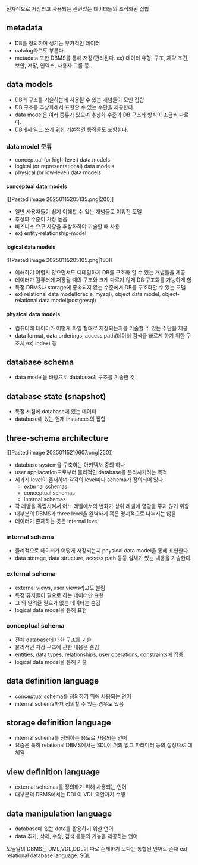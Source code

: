 전자적으로 저장되고 사용되는 관련있는 데이터들의 조직화된 집합
## metadata
- DB를 정의하며 생기는 부가적인 데이터
- catalog라고도 부른다.
- metadata 또한 DBMS를 통해 저장/관리된다. 
ex) 데이터 유형, 구조, 제약 조건, 보안, 저장, 인덱스, 사용자 그룹 등..
## data models
- DB의 구조를 기술하는데 사용될 수 있는 개념들이 모인 집합
- DB 구조를 추상화해서 표현할 수 있는 수단을 제공한다.
- data model은 여러 종류가 있으며 추상화 수준과 DB 구조화 방식이 조금씩 다르다.
- DB에서 읽고 쓰기 위한 기본적인 동작들도 포함한다.

### data model 분류
- conceptual (or high-level) data models
- logical (or representational) data models
- physical (or low-level) data models
#### conceptual data models
![[Pasted image 20250115205135.png|200]]
- 일반 사용자들이 쉽게 이해할 수 있는 개념들로 이뤄진 모델
- 추상화 수준이 가장 높음
- 비즈니스 요구 사항을 추상화하여 기술할 때 사용
- ex) entity-relationship-model
#### logical data models
![[Pasted image 20250115205105.png|150]]
- 이해하기 어렵지 않으면서도 디테일하게 DB를 구조화 할 수 있는 개념들을 제공
- 데이터가 컴퓨터에 저장될 때의 구조와 크게 다르지 않게 DB 구조화를 가능하게 함
- 특정 DBMS나 storage에 종속되지 않는 수준에서 DB를 구조화할 수 있는 모델
- ex) relational data model(oracle, mysql), object data model, object-relational data model(postgresql)
#### physical data models
- 컴퓨터에 데이터가 어떻게 파일 형태로 저장되는지를 기술할 수 있는 수단을 제공
- data format, data orderings, access path(데이터 검색을 빠르게 하기 위한 구조체 ex) index) 등
## database schema
- data model을 바탕으로 database의 구조를 기술한 것
## database state (snapshot)
- 특정 시점에 database에 있는 데이터
- database에 있는 현재 instances의 집합
## three-schema architecture
![[Pasted image 20250115210607.png|250]]
- database system을 구축하는 아키텍처 중의 하나
- user appliacation으로부터 물리적인 database를 분리시키려는 목적
- 세가지 level이 존재하며 각각의 level마다 schema가 정의되어 있다.
	- external schemas
	- conceptual schemas
	- internal schemas
- 각 레벨을 독립시켜서 어느 레벨에서의 변화가 상위 레벨에 영향을 주지 않기 위함
- 대부분의 DBMS가 three level을 완벽하게 혹은 명시적으로 나누지는 않음
- 데이터가 존재하는 곳은 internal level
### internal schema
- 물리적으로 데이터가 어떻게 저장되는지 physical data model을 통해 표현한다.
- data storage, data structure, access path 등등 실체가 있는 내용을 기술한다.
### external schema
- external views, user views라고도 불림
- 특정 유저들이 필요로 하는 데이터만 표현
- 그 외 알려줄 필요가 없는 데이터는 숨김
- logical data model을 통해 표현 
### conceptual schema
- 전체 database에 대한 구조를 기술
- 물리적인 저장 구조에 관한 내용은 숨김
- entities, data types, relationships, user operations, constraints에 집중
- logical data model을 통해 기술

## data definition language
- conceptual schema를 정의하기 위해 사용되는 언어
- internal schema까지 정의할 수 있는 경우도 있음
## storage definition language
- internal schema를 정의하는 용도로 사용되는 언어
- 요즘은 특히 relational DBMS에서는 SDL이 거의 없고 파라미터 등의 설정으로 대체됨
## view definition language
- external schemas를 정의하기 위해 사용되는 언어
- 대부분의 DBMS에서는 DDL이 VDL 역할까지 수행
## data manipulation language
- database에 있는 data를 활용하기 위한 언어
- data 추가, 삭제, 수정, 검색 등등의 기능을 제공하는 언어

오늘날의 DBMS는 DML,VDL,DDL이 따로 존재하기 보다는 통합된 언어로 존재
ex) relational database language: SQL